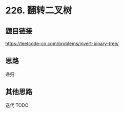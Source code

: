 # 226. 翻转二叉树

## 题目链接

https://leetcode-cn.com/problems/invert-binary-tree/

## 思路

递归


## 其他思路

迭代 TODO
